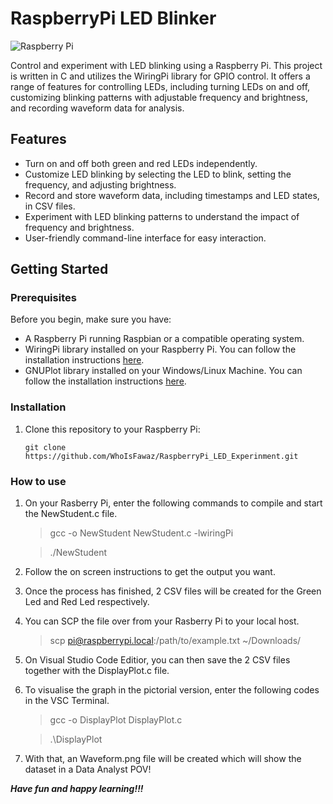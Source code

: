 # RaspberryPi LED Blinker

![Raspberry Pi](https://www.raspberrypi.org/app/uploads/2011/10/Raspi-PGB001.png)

Control and experiment with LED blinking using a Raspberry Pi. This project is written in C and utilizes the WiringPi library for GPIO control. It offers a range of features for controlling LEDs, including turning LEDs on and off, customizing blinking patterns with adjustable frequency and brightness, and recording waveform data for analysis.

## Features

- Turn on and off both green and red LEDs independently.
- Customize LED blinking by selecting the LED to blink, setting the frequency, and adjusting brightness.
- Record and store waveform data, including timestamps and LED states, in CSV files.
- Experiment with LED blinking patterns to understand the impact of frequency and brightness.
- User-friendly command-line interface for easy interaction.

## Getting Started

### Prerequisites

Before you begin, make sure you have:

- A Raspberry Pi running Raspbian or a compatible operating system.
- WiringPi library installed on your Raspberry Pi. You can follow the installation instructions [here](https://learn.sparkfun.com/tutorials/raspberry-gpio/c-wiringpi-setup).
- GNUPlot library installed on your Windows/Linux Machine. You can follow the installation instructions [here](http://www.gnuplot.info/).

### Installation

1. Clone this repository to your Raspberry Pi:

   ```shell
   git clone https://github.com/WhoIsFawaz/RaspberryPi_LED_Experinment.git

### How to use
1. On your Rasberry Pi, enter the following commands to compile and start the NewStudent.c file.
   >gcc -o NewStudent NewStudent.c -lwiringPi
   
   >./NewStudent
   
2. Follow the on screen instructions to get the output you want.
3. Once the process has finished, 2 CSV files will be created for the Green Led and Red Led respectively.
4. You can SCP the file over from your Rasberry Pi to your local host.
   >scp pi@raspberrypi.local:/path/to/example.txt ~/Downloads/
5. On Visual Studio Code Editior, you can then save the 2 CSV files together with the DisplayPlot.c file.
6. To visualise the graph in the pictorial version, enter the following codes in the VSC Terminal.
   >gcc -o DisplayPlot DisplayPlot.c
   
   >.\DisplayPlot  
7. With that, an Waveform.png file will be created which will show the dataset in a Data Analyst POV!

**_Have fun and happy learning!!!_**
   
